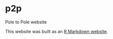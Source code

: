 # p2p
Pole to Pole website

This website was built as an [R Markdown website](https://bookdown.org/yihui/rmarkdown/rmarkdown-site.html).
